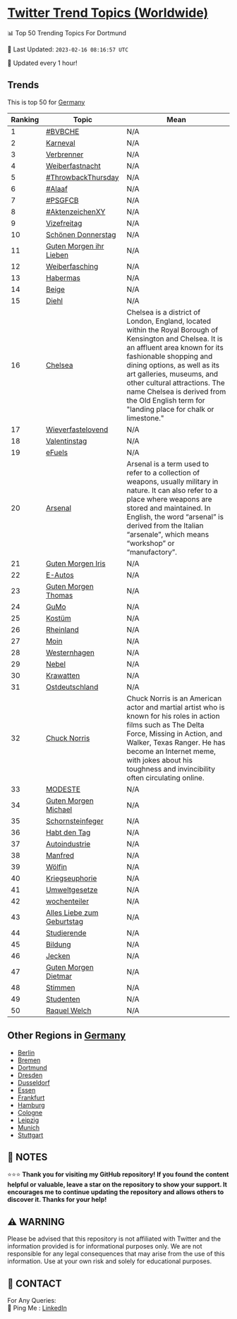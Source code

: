 [Twitter Trend Topics (Worldwide)](https://github.com/ErcinDedeoglu/Twitter-Trend-Topics)
==========


📊 Top 50 Trending Topics For Dortmund

📆 Last Updated: `2023-02-16 08:16:57 UTC`

🔧 Updated every 1 hour!


## Trends

This is top 50 for [Germany](</Germany>)

| Ranking | Topic | Mean |
| ------- | ------------ | ------------ |
| 1 | [#BVBCHE](http://twitter.com/search?q=%23BVBCHE) | N/A |
| 2 | [Karneval](http://twitter.com/search?q=Karneval) | N/A |
| 3 | [Verbrenner](http://twitter.com/search?q=Verbrenner) | N/A |
| 4 | [Weiberfastnacht](http://twitter.com/search?q=Weiberfastnacht) | N/A |
| 5 | [#ThrowbackThursday](http://twitter.com/search?q=%23ThrowbackThursday) | N/A |
| 6 | [#Alaaf](http://twitter.com/search?q=%23Alaaf) | N/A |
| 7 | [#PSGFCB](http://twitter.com/search?q=%23PSGFCB) | N/A |
| 8 | [#AktenzeichenXY](http://twitter.com/search?q=%23AktenzeichenXY) | N/A |
| 9 | [Vizefreitag](http://twitter.com/search?q=Vizefreitag) | N/A |
| 10 | [Schönen Donnerstag](http://twitter.com/search?q=Sch%c3%b6nen+Donnerstag) | N/A |
| 11 | [Guten Morgen ihr Lieben](http://twitter.com/search?q=Guten+Morgen+ihr+Lieben) | N/A |
| 12 | [Weiberfasching](http://twitter.com/search?q=Weiberfasching) | N/A |
| 13 | [Habermas](http://twitter.com/search?q=Habermas) | N/A |
| 14 | [Beige](http://twitter.com/search?q=Beige) | N/A |
| 15 | [Diehl](http://twitter.com/search?q=Diehl) | N/A |
| 16 | [Chelsea](http://twitter.com/search?q=Chelsea) | Chelsea is a district of London, England, located within the Royal Borough of Kensington and Chelsea. It is an affluent area known for its fashionable shopping and dining options, as well as its art galleries, museums, and other cultural attractions. The name Chelsea is derived from the Old English term for "landing place for chalk or limestone." |
| 17 | [Wieverfastelovend](http://twitter.com/search?q=Wieverfastelovend) | N/A |
| 18 | [Valentinstag](http://twitter.com/search?q=Valentinstag) | N/A |
| 19 | [eFuels](http://twitter.com/search?q=eFuels) | N/A |
| 20 | [Arsenal](http://twitter.com/search?q=Arsenal) | Arsenal is a term used to refer to a collection of weapons, usually military in nature. It can also refer to a place where weapons are stored and maintained. In English, the word “arsenal” is derived from the Italian “arsenale”, which means “workshop” or “manufactory”. |
| 21 | [Guten Morgen Iris](http://twitter.com/search?q=Guten+Morgen+Iris) | N/A |
| 22 | [E-Autos](http://twitter.com/search?q=E-Autos) | N/A |
| 23 | [Guten Morgen Thomas](http://twitter.com/search?q=Guten+Morgen+Thomas) | N/A |
| 24 | [GuMo](http://twitter.com/search?q=GuMo) | N/A |
| 25 | [Kostüm](http://twitter.com/search?q=Kost%c3%bcm) | N/A |
| 26 | [Rheinland](http://twitter.com/search?q=Rheinland) | N/A |
| 27 | [Moin](http://twitter.com/search?q=Moin) | N/A |
| 28 | [Westernhagen](http://twitter.com/search?q=Westernhagen) | N/A |
| 29 | [Nebel](http://twitter.com/search?q=Nebel) | N/A |
| 30 | [Krawatten](http://twitter.com/search?q=Krawatten) | N/A |
| 31 | [Ostdeutschland](http://twitter.com/search?q=Ostdeutschland) | N/A |
| 32 | [Chuck Norris](http://twitter.com/search?q=Chuck+Norris) | Chuck Norris is an American actor and martial artist who is known for his roles in action films such as The Delta Force, Missing in Action, and Walker, Texas Ranger. He has become an Internet meme, with jokes about his toughness and invincibility often circulating online. |
| 33 | [MODESTE](http://twitter.com/search?q=MODESTE) | N/A |
| 34 | [Guten Morgen Michael](http://twitter.com/search?q=Guten+Morgen+Michael) | N/A |
| 35 | [Schornsteinfeger](http://twitter.com/search?q=Schornsteinfeger) | N/A |
| 36 | [Habt den Tag](http://twitter.com/search?q=Habt+den+Tag) | N/A |
| 37 | [Autoindustrie](http://twitter.com/search?q=Autoindustrie) | N/A |
| 38 | [Manfred](http://twitter.com/search?q=Manfred) | N/A |
| 39 | [Wölfin](http://twitter.com/search?q=W%c3%b6lfin) | N/A |
| 40 | [Kriegseuphorie](http://twitter.com/search?q=Kriegseuphorie) | N/A |
| 41 | [Umweltgesetze](http://twitter.com/search?q=Umweltgesetze) | N/A |
| 42 | [wochenteiler](http://twitter.com/search?q=wochenteiler) | N/A |
| 43 | [Alles Liebe zum Geburtstag](http://twitter.com/search?q=Alles+Liebe+zum+Geburtstag) | N/A |
| 44 | [Studierende](http://twitter.com/search?q=Studierende) | N/A |
| 45 | [Bildung](http://twitter.com/search?q=Bildung) | N/A |
| 46 | [Jecken](http://twitter.com/search?q=Jecken) | N/A |
| 47 | [Guten Morgen Dietmar](http://twitter.com/search?q=Guten+Morgen+Dietmar) | N/A |
| 48 | [Stimmen](http://twitter.com/search?q=Stimmen) | N/A |
| 49 | [Studenten](http://twitter.com/search?q=Studenten) | N/A |
| 50 | [Raquel Welch](http://twitter.com/search?q=Raquel+Welch) | N/A |



## Other Regions in [Germany](</Germany>)

* [Berlin](</Germany/Berlin.md>)
* [Bremen](</Germany/Bremen.md>)
* [Dortmund](</Germany/Dortmund.md>)
* [Dresden](</Germany/Dresden.md>)
* [Dusseldorf](</Germany/Dusseldorf.md>)
* [Essen](</Germany/Essen.md>)
* [Frankfurt](</Germany/Frankfurt.md>)
* [Hamburg](</Germany/Hamburg.md>)
* [Cologne](</Germany/Cologne.md>)
* [Leipzig](</Germany/Leipzig.md>)
* [Munich](</Germany/Munich.md>)
* [Stuttgart](</Germany/Stuttgart.md>)



## 📝 NOTES

⭐⭐⭐ **Thank you for visiting my GitHub repository! If you found the content helpful or valuable, leave a star on the repository to show your support. It encourages me to continue updating the repository and allows others to discover it. Thanks for your help!**


## ⚠️ WARNING

Please be advised that this repository is not affiliated with Twitter and the information provided is for informational purposes only. We are not responsible for any legal consequences that may arise from the use of this information. Use at your own risk and solely for educational purposes.


## 📨 CONTACT

 For Any Queries:  
            🏓 Ping Me : [LinkedIn](https://www.linkedin.com/in/ercindedeoglu/)
